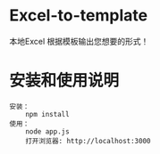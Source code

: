 # Excel-to-template
本地Excel 根据模板输出您想要的形式！

# 安装和使用说明
    安装：
        npm install
    使用：
        node app.js
        打开浏览器: http://localhost:3000
